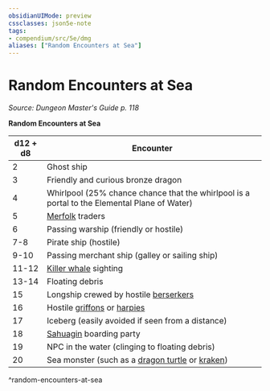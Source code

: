 ```yaml
---
obsidianUIMode: preview
cssclasses: json5e-note
tags:
- compendium/src/5e/dmg
aliases: ["Random Encounters at Sea"]
---
```

# Random Encounters at Sea
*Source: Dungeon Master's Guide p. 118* 

**Random Encounters at Sea**

| d12 + d8 | Encounter |
|----------|-----------|
| 2 | Ghost ship |
| 3 | Friendly and curious bronze dragon |
| 4 | Whirlpool (25% chance chance that the whirlpool is a portal to the Elemental Plane of Water) |
| 5 | [Merfolk](5E2014官方资源/bestiary/humanoid/merfolk.md) traders |
| 6 | Passing warship (friendly or hostile) |
| 7-8 | Pirate ship (hostile) |
| 9-10 | Passing merchant ship (galley or sailing ship) |
| 11-12 | [Killer whale](5E2014官方资源/bestiary/beast/killer-whale.md) sighting |
| 13-14 | Floating debris |
| 15 | Longship crewed by hostile [berserkers](5E2014官方资源/bestiary/humanoid/berserker.md) |
| 16 | Hostile [griffons](5E2014官方资源/bestiary/monstrosity/griffon.md) or [harpies](5E2014官方资源/bestiary/monstrosity/harpy.md) |
| 17 | Iceberg (easily avoided if seen from a distance) |
| 18 | [Sahuagin](5E2014官方资源/bestiary/humanoid/sahuagin.md) boarding party |
| 19 | NPC in the water (clinging to floating debris) |
| 20 | Sea monster (such as a [dragon turtle](5E2014官方资源/bestiary/dragon/dragon-turtle.md) or [kraken](5E2014官方资源/bestiary/monstrosity/kraken.md)) |
^random-encounters-at-sea